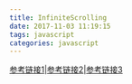 ```yaml
---
title: InfiniteScrolling
date: 2017-11-03 11:19:15
tags: javascript
categories: javascript
---
```

[参考链接1](http://www.zcfy.cc/article/infinite-scrolling-best-practices-673.html)|[参考链接2](https://exp-team.github.io/blog/2017/02/25/js/infinite-scroll/)|[参考链接3](https://developers.google.com/web/updates/2016/07/infinite-scroller)
